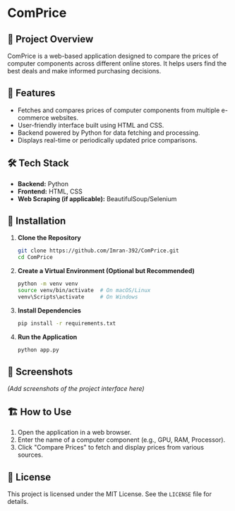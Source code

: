 # ComPrice

## 📌 Project Overview
ComPrice is a web-based application designed to compare the prices of computer components across different online stores. It helps users find the best deals and make informed purchasing decisions.

## 🚀 Features
- Fetches and compares prices of computer components from multiple e-commerce websites.
- User-friendly interface built using HTML and CSS.
- Backend powered by Python for data fetching and processing.
- Displays real-time or periodically updated price comparisons.

## 🛠️ Tech Stack
- **Backend:** Python
- **Frontend:** HTML, CSS
- **Web Scraping (if applicable):** BeautifulSoup/Selenium

## 🔧 Installation
1. **Clone the Repository**
   ```sh
   git clone https://github.com/Imran-392/ComPrice.git
   cd ComPrice
   ```
2. **Create a Virtual Environment (Optional but Recommended)**
   ```sh
   python -m venv venv
   source venv/bin/activate  # On macOS/Linux
   venv\Scripts\activate     # On Windows
   ```
3. **Install Dependencies**
   ```sh
   pip install -r requirements.txt
   ```
4. **Run the Application**
   ```sh
   python app.py
   ```

## 📸 Screenshots
*(Add screenshots of the project interface here)*

## 🏗️ How to Use
1. Open the application in a web browser.
2. Enter the name of a computer component (e.g., GPU, RAM, Processor).
3. Click "Compare Prices" to fetch and display prices from various sources.

## 📜 License
This project is licensed under the MIT License. See the `LICENSE` file for details.
